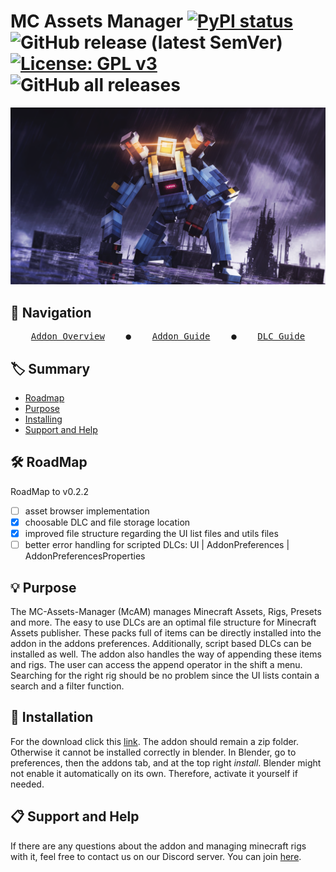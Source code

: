 # MC Assets Manager [![PyPI status](https://img.shields.io/pypi/status/ansicolortags.svg)](https://pypi.python.org/pypi/ansicolortags/) ![GitHub release (latest SemVer)](https://img.shields.io/github/v/release/BlueEvilGFX/MC-Assets-Manager) [![License: GPL v3](https://img.shields.io/badge/License-GPLv3-blue.svg)](https://www.gnu.org/licenses/gpl-3.0) ![GitHub all releases](https://img.shields.io/github/downloads/BlueEvilGFX/Mc-Assets-Manager/total)

![artwork](./visuals/wallpaper.png)

## 🧭 Navigation
<div align="center">
    <pre><a href="README.md">Addon Overview</a>    ●    <a href="addon_guide.md">Addon Guide</a>    ●    <a href="dlc_guide.md">DLC Guide</a></pre>
</div> 

## 🏷 Summary
* [Roadmap](#%EF%B8%8F-roadmap)
* [Purpose](#-purpose)
* [Installing](#-installation)
* [Support and Help](#-support-and-help)

## 🛠️ RoadMap

RoadMap to v0.2.2
* [ ] asset browser implementation
* [x] choosable DLC and file storage location
* [x] improved file structure regarding the UI list files and utils files
* [ ] better error handling for scripted DLCs: UI | AddonPreferences | AddonPreferencesProperties

## 💡 Purpose
The MC-Assets-Manager (McAM) manages Minecraft Assets, Rigs, Presets and more. The easy to use DLCs are an optimal file structure for Minecraft Assets publisher. These packs full of items can be directly installed into the addon in the addons preferences. Additionally, script based DLCs can be installed as well. The addon also handles the way of appending these items and rigs. The user can access the append operator in the shift a menu. Searching for the right rig should be no problem since the UI lists contain a search and a filter function.

## 📀 Installation
For the download click this [link](https://github.com/BlueEvilGFX/MC-Assets-Manager/releases/latest/download/Mc_Assets_Manager.zip).
The addon should remain a zip folder. Otherwise it cannot be installed correctly in blender. In Blender, go to preferences, then the addons tab, and at the top right *install*. Blender might not enable it automatically on its own. Therefore, activate it yourself if needed.
 
## 📋 Support and Help
If there are any questions about the addon and managing minecraft rigs with it, feel free to contact us on our Discord server. You can join [here](https://discord.com/invite/3mybvgB6wE).

